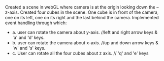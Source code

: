 Created a scene in webGL where camera is at the origin looking down the – z-axis.
Created four cubes in the scene. One cube is in front of the camera, one on
its left, one on its right and the last behind the camera. Implemented event
handling through which:
<ul>
<li>a. user can rotate the camera about y-axis. //left and right arrow keys & 'a' and 'd' keys.</li>
<li>b. user can rotate the camera about x-axis. //up and down arrow keys & 'w' and 's' keys. </li>
<li>c. User can rotate all the four cubes about z axis. // 'q' and 'e' keys </li>
</ul>
